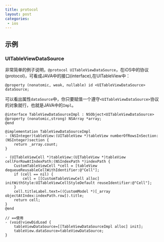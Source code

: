 ```yaml
---
title: protocol
layout: post
categories:
 - ios
---
```


## 示例

### UITableViewDataSource

非常简单的例子说明，`@protocol UITableViewDataSource`，在iOS中的协议(protocol)，可看成JAVA中的接口(interface),在UITableView中：

```objc
@property (nonatomic, weak, nullable) id <UITableViewDataSource> dataSource;
```

可以看出属性`dataSource`中，你只要赋值一个遵守`<UITableViewDataSource>`协议的对象就行，也就是JAVA中的`Impl`。

```objc
@interface TableViewDataSourceImpl : NSObject<UITableViewDataSource>
@property (nonatomic,strong) NSArray *array;
@end

@implementation TableViewDataSourceImpl
- (NSInteger)tableView:(UITableView *)tableView numberOfRowsInSection:(NSInteger)section {
    return _array.count;
}

- (UITableViewCell *)tableView:(UITableView *)tableView cellForRowAtIndexPath:(NSIndexPath *)indexPath {
    CustomTableViewCell *cell = [tableView dequeueReusableCellWithIdentifier:@"Cell"];
    if (cell == nil) {
        cell = [[CustomTableViewCell alloc] initWithStyle:UITableViewCellStyleDefault reuseIdentifier:@"Cell"];
    }
    cell.titleLabel.text=((CustomModel *)[_array objectAtIndex:indexPath.row]).title;
    return cell;
}
@end

// ==使用
- (void)viewDidLoad {
    tableViewDataSource=[[TableViewDataSourceImpl alloc] init];
    tableView.dataSource=tableViewDataSource;
}
```
